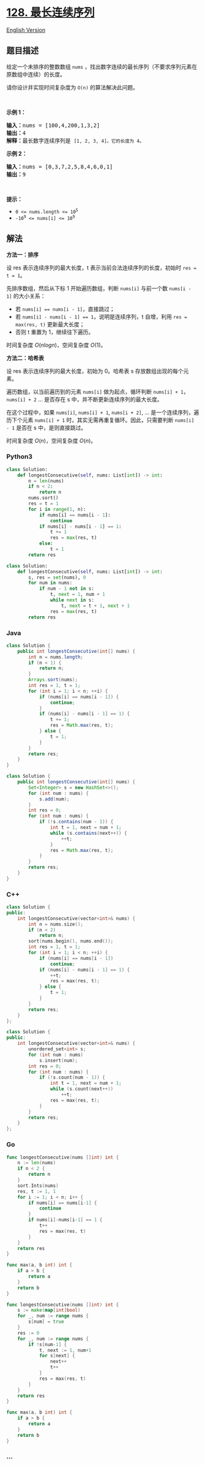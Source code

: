 # [128. 最长连续序列](https://leetcode.cn/problems/longest-consecutive-sequence)

[English Version](/solution/0100-0199/0128.Longest%20Consecutive%20Sequence/README_EN.md)

## 题目描述

<!-- 这里写题目描述 -->

<p>给定一个未排序的整数数组 <code>nums</code> ，找出数字连续的最长序列（不要求序列元素在原数组中连续）的长度。</p>

<p>请你设计并实现时间复杂度为 <code>O(n)</code><em> </em>的算法解决此问题。</p>

<p> </p>

<p><strong>示例 1：</strong></p>

<pre>
<strong>输入：</strong>nums = [100,4,200,1,3,2]
<strong>输出：</strong>4
<strong>解释：</strong>最长数字连续序列是 <code>[1, 2, 3, 4]。它的长度为 4。</code></pre>

<p><strong>示例 2：</strong></p>

<pre>
<strong>输入：</strong>nums = [0,3,7,2,5,8,4,6,0,1]
<strong>输出：</strong>9
</pre>

<p> </p>

<p><strong>提示：</strong></p>

<ul>
	<li><code>0 <= nums.length <= 10<sup>5</sup></code></li>
	<li><code>-10<sup>9</sup> <= nums[i] <= 10<sup>9</sup></code></li>
</ul>

## 解法

<!-- 这里可写通用的实现逻辑 -->

**方法一：排序**

设 res 表示连续序列的最大长度，t 表示当前合法连续序列的长度，初始时 `res = t = 1`。

先排序数组，然后从下标 1 开始遍历数组，判断 `nums[i]` 与前一个数 `nums[i - 1]` 的大小关系：

-   若 `nums[i] == nums[i - 1]`，直接跳过；
-   若 `nums[i] - nums[i - 1] == 1`，说明是连续序列，t 自增，利用 `res = max(res, t)` 更新最大长度；
-   否则 t 重置为 1，继续往下遍历。

时间复杂度 $O(nlogn)$，空间复杂度 $O(1)$。

**方法二：哈希表**

设 res 表示连续序列的最大长度，初始为 0。哈希表 s 存放数组出现的每个元素。

遍历数组，以当前遍历到的元素 `nums[i]` 做为起点，循环判断 `nums[i] + 1`，`nums[i] + 2` ... 是否存在 s 中，并不断更新连续序列的最大长度。

在这个过程中，如果 `nums[i]`, `nums[i] + 1`, `nums[i + 2]`, ... 是一个连续序列，遍历下个元素 `nums[i] + 1` 时，其实无需再重复循环。因此，只需要判断 `nums[i] - 1` 是否在 s 中，是则直接跳过。

时间复杂度 $O(n)$，空间复杂度 $O(n)$。

<!-- tabs:start -->

### **Python3**

<!-- 这里可写当前语言的特殊实现逻辑 -->

```python
class Solution:
    def longestConsecutive(self, nums: List[int]) -> int:
        n = len(nums)
        if n < 2:
            return n
        nums.sort()
        res = t = 1
        for i in range(1, n):
            if nums[i] == nums[i - 1]:
                continue
            if nums[i] - nums[i - 1] == 1:
                t += 1
                res = max(res, t)
            else:
                t = 1
        return res
```

```python
class Solution:
    def longestConsecutive(self, nums: List[int]) -> int:
        s, res = set(nums), 0
        for num in nums:
            if num - 1 not in s:
                t, next = 1, num + 1
                while next in s:
                    t, next = t + 1, next + 1
                res = max(res, t)
        return res
```

### **Java**

<!-- 这里可写当前语言的特殊实现逻辑 -->

```java
class Solution {
    public int longestConsecutive(int[] nums) {
        int n = nums.length;
        if (n < 1) {
            return n;
        }
        Arrays.sort(nums);
        int res = 1, t = 1;
        for (int i = 1; i < n; ++i) {
            if (nums[i] == nums[i - 1]) {
                continue;
            }
            if (nums[i] - nums[i - 1] == 1) {
                t += 1;
                res = Math.max(res, t);
            } else {
                t = 1;
            }
        }
        return res;
    }
}
```

```java
class Solution {
    public int longestConsecutive(int[] nums) {
        Set<Integer> s = new HashSet<>();
        for (int num : nums) {
            s.add(num);
        }
        int res = 0;
        for (int num : nums) {
            if (!s.contains(num - 1)) {
                int t = 1, next = num + 1;
                while (s.contains(next++)) {
                    ++t;
                }
                res = Math.max(res, t);
            }
        }
        return res;
    }
}
```

### **C++**

```cpp
class Solution {
public:
    int longestConsecutive(vector<int>& nums) {
        int n = nums.size();
        if (n < 2)
            return n;
        sort(nums.begin(), nums.end());
        int res = 1, t = 1;
        for (int i = 1; i < n; ++i) {
            if (nums[i] == nums[i - 1])
                continue;
            if (nums[i] - nums[i - 1] == 1) {
                ++t;
                res = max(res, t);
            } else {
                t = 1;
            }
        }
        return res;
    }
};
```

```cpp
class Solution {
public:
    int longestConsecutive(vector<int>& nums) {
        unordered_set<int> s;
        for (int num : nums)
            s.insert(num);
        int res = 0;
        for (int num : nums) {
            if (!s.count(num - 1)) {
                int t = 1, next = num + 1;
                while (s.count(next++))
                    ++t;
                res = max(res, t);
            }
        }
        return res;
    }
};
```

### **Go**

```go
func longestConsecutive(nums []int) int {
	n := len(nums)
	if n < 2 {
		return n
	}
	sort.Ints(nums)
	res, t := 1, 1
	for i := 1; i < n; i++ {
		if nums[i] == nums[i-1] {
			continue
		}
		if nums[i]-nums[i-1] == 1 {
			t++
			res = max(res, t)
		}
	}
	return res
}

func max(a, b int) int {
	if a > b {
		return a
	}
	return b
}
```

```go
func longestConsecutive(nums []int) int {
	s := make(map[int]bool)
	for _, num := range nums {
		s[num] = true
	}
	res := 0
	for _, num := range nums {
		if !s[num-1] {
			t, next := 1, num+1
			for s[next] {
				next++
				t++
			}
			res = max(res, t)
		}
	}
	return res
}

func max(a, b int) int {
	if a > b {
		return a
	}
	return b
}
```

### **...**

```

```

<!-- tabs:end -->
